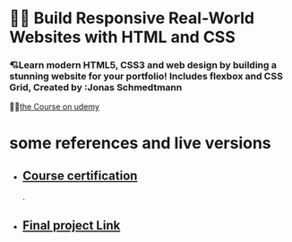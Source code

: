 # 🤍🤍 Build Responsive Real-World Websites with HTML and CSS

### 💘Learn modern HTML5, CSS3 and web design by building a stunning website for your portfolio! Includes flexbox and CSS Grid, Created by :Jonas Schmedtmann

🐳🐳[the Course on udemy ](https://www.udemy.com/course/design-and-develop-a-killer-website-with-html5-and-css3/)

# some references and live versions

- [<h2>Course certification</h2>](https://www.udemy.com/certificate/UC-af3a8def-3b9f-4613-a6ca-5b5830efd396/).
- [<h2>Final project Link</h2>](https://omnifood-mfarag.netlify.app/)
